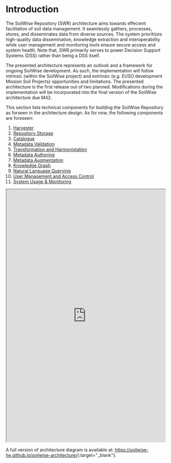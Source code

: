 # Introduction

The SoilWise Repository (SWR) architecture aims towards effecient facilitation of soil data management. It seamlessly gathers, processes, stores, and disseminates data from diverse sources. The system prioritizes high-quality data dissemination, knowledge extraction and interoperability while user management and monitoring tools ensure secure access and system health. Note that, SWR primarily serves to power Decision Support Systems (DSS) rather than being a DSS itself.

The presented architecture represents an outlook and a framework for ongoing SoilWise development. As such, the implementation will follow intrinsic (within the SoilWise project) and extrinsic (e.g. EUSO development Mission Soil Projects) opportunities and limitations. The presented architecture is the first release out of two planned. Modifications during the implementation will be incorporated into the final version of the SoilWise architecture due M42.

This section lists technical components for building the SoilWise Repository as forseen in the architecture design. As for now, the following components are foreseen:

1. [Harvester](ingestion.md)
2. [Repository Storage](storage.md)
3. [Catalogue](catalogue.md)
4. [Metadata Validation](metadata_validation.md)
5. [Transformation and Harmonistation](transformation.md)
6. [Metadata Authoring](metadata_authoring.md)
7. [Metadata Augmentation](metadata_augmentation.md)
8. [Knowledge Graph](knowledge_graph.md)
9. [Natural Language Querying](llm.md)
11. [User Management and Access Control](user_management.md)
12. [System Usage & Monitoring](monitoring.md)

<iframe style="width:100%; height:800px"src="https://soilwise-he.github.io/soilwise-architecture/?view=id-e3ae52bba4fb42dfa0b3900e7d37bdab"></iframe>

A full version of architecture diagram is available at: <https://soilwise-he.github.io/soilwise-architecture/>{:target="_blank"}.
